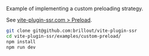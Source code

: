 Example of implementing a custom preloading strategy.

See [vite-plugin-ssr.com > Preload](https://vite-plugin-ssr.com/preload).

```bash
git clone git@github.com:brillout/vite-plugin-ssr
cd vite-plugin-ssr/examples/custom-preload/
npm install
npm run dev
```
